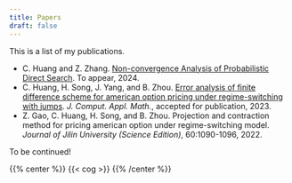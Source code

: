 ```yaml
---
title: Papers
draft: false
---
```


This is a list of my publications.

- C. Huang and Z. Zhang. [Non-convergence Analysis of Probabilistic Direct Search](/en/documents/NCPDS.pdf). To appear, 2024.
- C. Huang, H. Song, J. Yang, and B. Zhou. [Error analysis of finite difference scheme for american option pricing under regime-switching with jumps](https://www.sciencedirect.com/science/article/pii/S0377042723004284). *J. Comput. Appl. Math.*, accepted for publication, 2023.
- Z. Gao, C. Huang, H. Song, and B. Zhou. Projection and contraction method for pricing american option under regime-switching model. *Journal of Jilin University (Science Edition)*, 60:1090-1096, 2022.

To be continued!

{{% center %}}
{{< cog >}}
{{% /center %}}